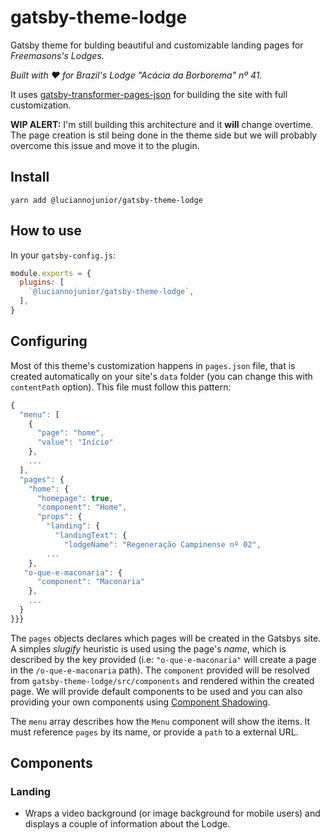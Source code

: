 # gatsby-theme-lodge

Gatsby theme for bulding beautiful and customizable landing pages for *Freemasons's Lodges.*

_Built with :heart: for Brazil's Lodge "Acácia da Borborema" nº 41._

It uses [gatsby-transformer-pages-json](https://github.com/luciannojunior/gatsby-transformer-pages-json) for building the site with full customization.

**WIP ALERT:** I'm still building this architecture and it **will** change overtime. The page creation is stil being done in the theme side but we will probably overcome this issue and move it to the plugin.

## Install

`yarn add @luciannojunior/gatsby-theme-lodge`

## How to use

In your `gatsby-config.js`:

```javascript
module.exports = {
  plugins: [
    `@luciannojunior/gatsby-theme-lodge`,
  ],
}
```

## Configuring

Most of this theme's customization happens in `pages.json` file, that is created automatically on your site's `data` folder (you can change this with `contentPath` option). This file must follow this pattern:

```javascript
{
  "menu": [
    {
      "page": "home",
      "value": "Início"
    },
    ...
  ],
  "pages": {
    "home": {
      "homepage": true,
      "component": "Home",
      "props": {
        "landing": {
          "landingText": {
            "lodgeName": "Regeneração Campinense nº 02",
        ...
    },
   "o-que-e-maconaria": {
      "component": "Maconaria"
    },
    ...
  }
}}}
```

The `pages` objects declares which pages will be created in the Gatsbys site. A simples _slugify_ heuristic is used using the page's _name_, which is described by the key provided (i.e: `"o-que-e-maconaria"` will create a page in the `/o-que-e-maconaria` path). The `component` provided will be resolved from `gatsby-theme-lodge/src/components` and rendered within the created page. We will provide default components to be used and you can also providing your own components using [Component Shadowing](https://www.gatsbyjs.org/blog/2019-04-29-component-shadowing/).

The `menu` array describes how the `Menu` component will show the items. It must reference `pages` by its name, or provide a `path` to a external URL.

## Components

### Landing

- Wraps a video background (or image background for mobile users) and displays a couple of information about the Lodge.


